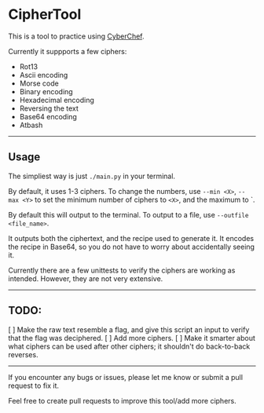 # CipherTool 

This is a tool to practice using [CyberChef](gchq.github.io/CyberChef).

Currently it suppports a few ciphers:
- Rot13
- Ascii encoding
- Morse code
- Binary encoding
- Hexadecimal encoding
- Reversing the text
- Base64 encoding
- Atbash

- - -
## Usage

The simpliest way is just `./main.py` in your terminal.

By default, it uses 1-3 ciphers. To change the numbers, use `--min <X>`, `--max <Y>` to set the minimum number of ciphers to `<X>`, and the maximum to `<Y>.

By default this will output to the terminal. To output to a file, use `--outfile <file_name>`.

It outputs both the ciphertext, and the recipe used to generate it. It encodes the recipe in Base64, so you do not have to worry about accidentally seeing it.

Currently there are a few unittests to verify the ciphers are working as intended. However, they are not very extensive.

- - -

## TODO:
[ ] Make the raw text resemble a flag, and give this script an input to verify that the flag was deciphered.
[ ] Add more ciphers.
[ ] Make it smarter about what ciphers can be used after other ciphers; it shouldn't do back-to-back reverses.

- - -

If you encounter any bugs or issues, please let me know or submit a pull request to fix it.

Feel free to create pull requests to improve this tool/add more ciphers.

